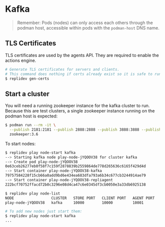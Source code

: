 # Kafka
> Remember: Pods (nodes) can only access each others through the podman host,
> accessible within pods with the `podman-host` DNS name.


## TLS Certificates
TLS certificates are used by the agents API.
They are required to enable the actions engine.

```bash
# Generate TLS certificates for servers and clients.
# This command does nothing if certs already exist so it is safe to run many time.
$ replidev gen-certs
```


## Start a cluster
You will need a running zookeeper instance for the kafka cluster to run.
Because this are test clusters, a single zookeeper instance running on the podman host is expected:
```bash
$ podman run --rm -it \
  --publish 2181:2181 --publish 2888:2888 --publish 3888:3888 --publish 8080:8080 \
  zookeeper:3.6
```

To start nodes:
```bash
$ replidev play node-start kafka
--> Starting kafka node play-node-jYQOOV38 for cluster kafka
--> Create pod play-node-jYQOOV38
0e63ceb26277eb0f58f7c159f2878839b2559864de778d265636c6165f429d4d
--> Start container play-node-jYQOOV38-kafka
79757584228f15cb66a0add9bd6e434ea683dfa793a6b34c677cb3244914ae79
--> Start container play-node-jYQOOV38-repliagent
222bcf70752ffacd72b0c3296e08d4ca47c6e0345df3cb0050e3a33db6925138

$ replidev play node-list
NODE                 CLUSTER   STORE PORT   CLIENT PORT   AGENT PORT   STATUS    POD ID  
play-node-jYQOOV38   kafka     10000        10000         10001        Running   0e63ceb26277

# To add new nodes just start them:
$ replidev play node-start kafka
...
```
